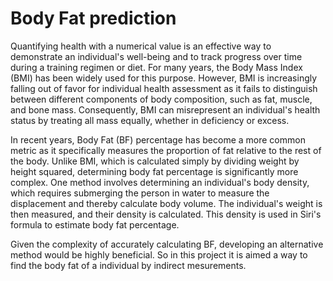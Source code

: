 # Body Fat prediction

Quantifying health with a numerical value is an effective way to demonstrate an individual's well-being and to track progress over time during a training regimen or diet. For many years, the Body Mass Index (BMI) has been widely used for this purpose. However, BMI is increasingly falling out of favor for individual health assessment as it fails to distinguish between different components of body composition, such as fat, muscle, and bone mass. Consequently, BMI can misrepresent an individual's health status by treating all mass equally, whether in deficiency or excess.

In recent years, Body Fat (BF) percentage has become a more common metric as it specifically measures the proportion of fat relative to the rest of the body. Unlike BMI, which is calculated simply by dividing weight by height squared, determining body fat percentage is significantly more complex. One method involves determining an individual's body density, which requires submerging the person in water to measure the displacement and thereby calculate body volume. The individual's weight is then measured, and their density is calculated. This density is used in Siri's formula to estimate body fat percentage.

Given the complexity of accurately calculating BF, developing an alternative method would be highly beneficial. So in this project it is aimed a way to find the body fat of a individual by indirect mesurements.
